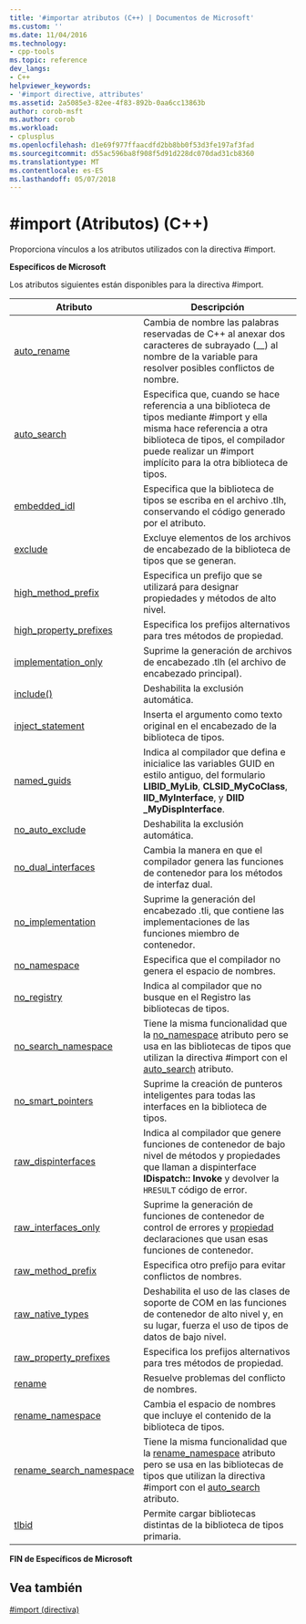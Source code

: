 ```yaml
---
title: '#importar atributos (C++) | Documentos de Microsoft'
ms.custom: ''
ms.date: 11/04/2016
ms.technology:
- cpp-tools
ms.topic: reference
dev_langs:
- C++
helpviewer_keywords:
- '#import directive, attributes'
ms.assetid: 2a5085e3-82ee-4f83-892b-0aa6cc13863b
author: corob-msft
ms.author: corob
ms.workload:
- cplusplus
ms.openlocfilehash: d1e69f977ffaacdfd2bb8bb0f53d3fe197af3fad
ms.sourcegitcommit: d55ac596ba8f908f5d91d228dc070dad31cb8360
ms.translationtype: MT
ms.contentlocale: es-ES
ms.lasthandoff: 05/07/2018
---
```

# <a name="import-attributes-c"></a>#import (Atributos) (C++)
Proporciona vínculos a los atributos utilizados con la directiva #import.  
  
 **Específicos de Microsoft**  
  
 Los atributos siguientes están disponibles para la directiva #import.  
  
|Atributo|Descripción|  
|---------------|-----------------|  
|[auto_rename](../preprocessor/auto-rename.md)|Cambia de nombre las palabras reservadas de C++ al anexar dos caracteres de subrayado (__) al nombre de la variable para resolver posibles conflictos de nombre.|  
|[auto_search](../preprocessor/auto-search.md)|Especifica que, cuando se hace referencia a una biblioteca de tipos mediante #import y ella misma hace referencia a otra biblioteca de tipos, el compilador puede realizar un #import implícito para la otra biblioteca de tipos.|  
|[embedded_idl](../preprocessor/embedded-idl.md)|Especifica que la biblioteca de tipos se escriba en el archivo .tlh, conservando el código generado por el atributo.|  
|[exclude](../preprocessor/exclude-hash-import.md)|Excluye elementos de los archivos de encabezado de la biblioteca de tipos que se generan.|  
|[high_method_prefix](../preprocessor/high-method-prefix.md)|Especifica un prefijo que se utilizará para designar propiedades y métodos de alto nivel.|  
|[high_property_prefixes](../preprocessor/high-property-prefixes.md)|Especifica los prefijos alternativos para tres métodos de propiedad.|  
|[implementation_only](../preprocessor/implementation-only.md)|Suprime la generación de archivos de encabezado .tlh (el archivo de encabezado principal).|  
|[include()](../preprocessor/include-parens.md)|Deshabilita la exclusión automática.|  
|[inject_statement](../preprocessor/inject-statement.md)|Inserta el argumento como texto original en el encabezado de la biblioteca de tipos.|  
|[named_guids](../preprocessor/named-guids.md)|Indica al compilador que defina e inicialice las variables GUID en estilo antiguo, del formulario **LIBID_MyLib**, **CLSID_MyCoClass**, **IID_MyInterface**, y **DIID _MyDispInterface**.|  
|[no_auto_exclude](../preprocessor/no-auto-exclude.md)|Deshabilita la exclusión automática.|  
|[no_dual_interfaces](../preprocessor/no-dual-interfaces.md)|Cambia la manera en que el compilador genera las funciones de contenedor para los métodos de interfaz dual.|  
|[no_implementation](../preprocessor/no-implementation.md)|Suprime la generación del encabezado .tli, que contiene las implementaciones de las funciones miembro de contenedor.|  
|[no_namespace](../preprocessor/no-namespace.md)|Especifica que el compilador no genera el espacio de nombres.|  
|[no_registry](../preprocessor/no-registry.md)|Indica al compilador que no busque en el Registro las bibliotecas de tipos.|  
|[no_search_namespace](../preprocessor/no-search-namespace.md)|Tiene la misma funcionalidad que la [no_namespace](../preprocessor/no-namespace.md) atributo pero se usa en las bibliotecas de tipos que utilizan la directiva #import con el [auto_search](../preprocessor/auto-search.md) atributo.|  
|[no_smart_pointers](../preprocessor/no-smart-pointers.md)|Suprime la creación de punteros inteligentes para todas las interfaces en la biblioteca de tipos.|  
|[raw_dispinterfaces](../preprocessor/raw-dispinterfaces.md)|Indica al compilador que genere funciones de contenedor de bajo nivel de métodos y propiedades que llaman a dispinterface **IDispatch:: Invoke** y devolver la `HRESULT` código de error.|  
|[raw_interfaces_only](../preprocessor/raw-interfaces-only.md)|Suprime la generación de funciones de contenedor de control de errores y [propiedad](../cpp/property-cpp.md) declaraciones que usan esas funciones de contenedor.|  
|[raw_method_prefix](../preprocessor/raw-method-prefix.md)|Especifica otro prefijo para evitar conflictos de nombres.|  
|[raw_native_types](../preprocessor/raw-native-types.md)|Deshabilita el uso de las clases de soporte de COM en las funciones de contenedor de alto nivel y, en su lugar, fuerza el uso de tipos de datos de bajo nivel.|  
|[raw_property_prefixes](../preprocessor/raw-property-prefixes.md)|Especifica los prefijos alternativos para tres métodos de propiedad.|  
|[rename](../preprocessor/rename-hash-import.md)|Resuelve problemas del conflicto de nombres.|  
|[rename_namespace](../preprocessor/rename-namespace.md)|Cambia el espacio de nombres que incluye el contenido de la biblioteca de tipos.|  
|[rename_search_namespace](../preprocessor/rename-search-namespace.md)|Tiene la misma funcionalidad que la [rename_namespace](../preprocessor/rename-namespace.md) atributo pero se usa en las bibliotecas de tipos que utilizan la directiva #import con el [auto_search](../preprocessor/auto-search.md) atributo.|  
|[tlbid](../preprocessor/tlbid.md)|Permite cargar bibliotecas distintas de la biblioteca de tipos primaria.|  
  
 **FIN de Específicos de Microsoft**  
  
## <a name="see-also"></a>Vea también  
 [#import (directiva)](../preprocessor/hash-import-directive-cpp.md)